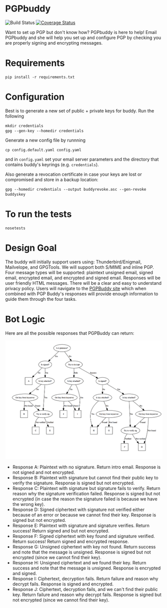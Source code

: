 # PGPbuddy

![Build Status](https://travis-ci.org/redshiftzero/pgpbuddy.svg) [![Coverage Status](https://coveralls.io/repos/github/redshiftzero/pgpbuddy/badge.svg?branch=master)](https://coveralls.io/github/redshiftzero/pgpbuddy?branch=master)

Want to set up PGP but don't know how? PGPbuddy is here to help! Email PGPbuddy and she will help you set up and configure PGP by checking you are properly signing and encrypting messages. 

# Requirements

    pip install -r requirements.txt

# Configuration

Best is to generate a new set of public + private keys for buddy. Run the following

    mkdir credentials
    gpg --gen-key --homedir credentials
    
Generate a new config file by runnning

    cp config.default.yaml config.yaml

and in `config.yaml` set your email server parameters and the directory that contains buddy's keyrings (e.g. `credentials`).

Also generate a revocation certificate in case your keys are lost or compromised and store in a backup location:

	gpg --homedir credentials --output buddyrevoke.asc --gen-revoke buddyskey

# To run the tests

    nosetests

# Design Goal

The buddy will initially support users using: Thunderbird/Enigmail, Mailvelope, and GPGTools. We will support both S/MIME and inline PGP. Four message types will be supported: plaintext unsigned email, signed email, encrypted email, and encrypted and signed email. Responses will be user friendly HTML messages. There will be a clear and easy to understand privacy policy. Users will navigate to the [PGPBuddy site](https://redshiftzero.github.io/pgpbuddy) which when combined with PGP Buddy's responses will provide enough information to guide them through the four tasks. 
	
# Bot Logic

Here are all the possible responses that PGPBuddy can return:

![](img/bot_logic.png)

* Response A: Plaintext with no signature. Return intro email. Response is not signed and not encrypted.
* Response B: Plaintext with signature but cannot find their public key to verify the signature. Response is signed but not encrypted.
* Response C: Plaintext with signature but signature fails to verify. Return reason why the signature verification failed. Response is signed but not encrypted (in case the reason the signature failed is because we have the wrong key). 
* Response D: Signed ciphertext with signature not verified either because of an error or because we cannot find their key. Response is signed but not encrypted. 
* Response E: Plaintext with signature and signature verifies. Return success! Return signed and but not encrypted. 
* Response F: Signed ciphertext with key found and signature verified. Return success! Return signed and encrypted response.
* Response G: Unsigned ciphertext with key not found. Return success and note that the message is unsigned. Response is signed but not encrypted (since we cannot find their key). 
* Response H: Unsigned ciphertext and we found their key. Return success and note that the message is unsigned. Response is encrypted and signed. 
* Response I: Ciphertext, decryption fails. Return failure and reason why decrypt fails. Response is signed and encrypted. 
* Response J: Ciphertext, decryption fails, and we can't find their public key. Return failure and reason why decrypt fails. Response is signed but not encrypted (since we cannot find their key). 

